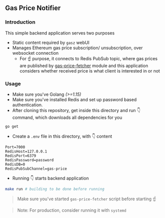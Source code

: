 ## Gas Price Notifier

### Introduction

This simple backend application serves two purposes

- Static content required by `gasz` webUI
- Manages Ethereum gas price subscription/ unsubscription, over websocket connection
    - For ☝️ purpose, it connects to Redis PubSub topic, where gas prices are published by [gas-price-fetcher](../gas-price-fetcher) module and this application considers whether received price is what client is interested in or not

### Usage

- Make sure you've Golang _(>=1.15)_
- Make sure you've installed Redis and set up password based authentication.
- After cloning this repository, get inside this directory and run 👇 command, which downloads all dependencies for you

```bash
go get
```

- Create a `.env` file in this directory, with 👇 content

```
Port=7000
RedisHost=127.0.0.1
RedisPort=6379
RedisPassword=password
RedisDB=0
RedisPubSubChannel=gas-price
```

- Running 👇 starts backend application

```bash
make run # building to be done before running
```

> Make sure you've started `gas-price-fetcher` script before starting ☝️

> Note: For production, consider running it with `systemd`
